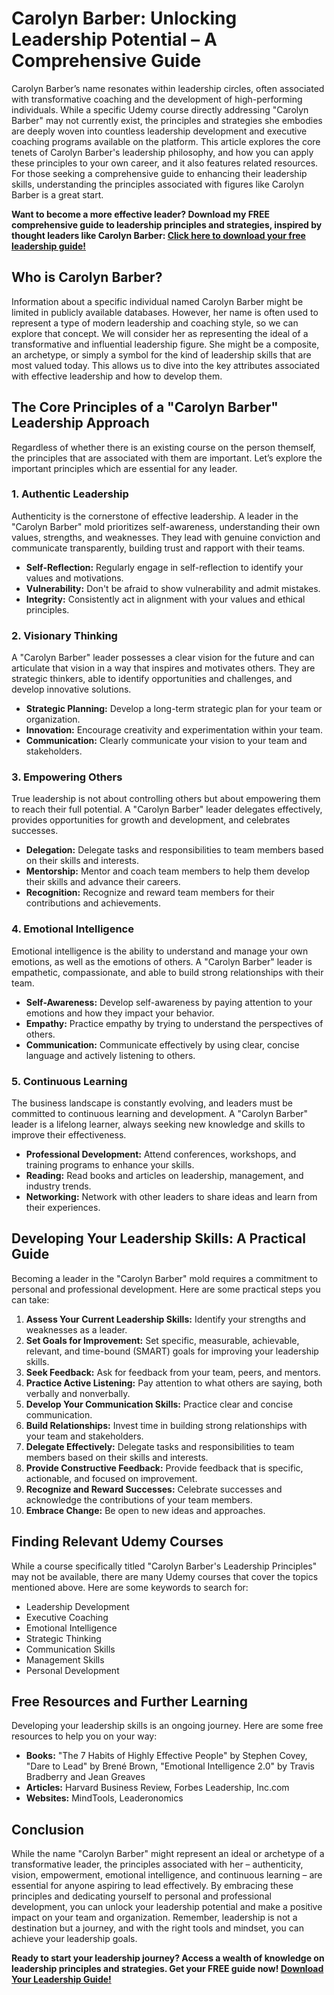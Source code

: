 # Carolyn Barber: Unlocking Leadership Potential – A Comprehensive Guide

Carolyn Barber’s name resonates within leadership circles, often associated with transformative coaching and the development of high-performing individuals. While a specific Udemy course directly addressing "Carolyn Barber" may not currently exist, the principles and strategies she embodies are deeply woven into countless leadership development and executive coaching programs available on the platform. This article explores the core tenets of Carolyn Barber's leadership philosophy, and how you can apply these principles to your own career, and it also features related resources. For those seeking a comprehensive guide to enhancing their leadership skills, understanding the principles associated with figures like Carolyn Barber is a great start.

**Want to become a more effective leader? Download my FREE comprehensive guide to leadership principles and strategies, inspired by thought leaders like Carolyn Barber: [Click here to download your free leadership guide!](https://udemywork.com/carolyn-barber)**

## Who is Carolyn Barber?

Information about a specific individual named Carolyn Barber might be limited in publicly available databases. However, her name is often used to represent a type of modern leadership and coaching style, so we can explore that concept.  We will consider her as representing the ideal of a transformative and influential leadership figure. She might be a composite, an archetype, or simply a symbol for the kind of leadership skills that are most valued today. This allows us to dive into the key attributes associated with effective leadership and how to develop them.

## The Core Principles of a "Carolyn Barber" Leadership Approach

Regardless of whether there is an existing course on the person themself, the principles that are associated with them are important. Let’s explore the important principles which are essential for any leader.

### 1. Authentic Leadership

Authenticity is the cornerstone of effective leadership. A leader in the "Carolyn Barber" mold prioritizes self-awareness, understanding their own values, strengths, and weaknesses. They lead with genuine conviction and communicate transparently, building trust and rapport with their teams.

*   **Self-Reflection:** Regularly engage in self-reflection to identify your values and motivations.
*   **Vulnerability:**  Don't be afraid to show vulnerability and admit mistakes.
*   **Integrity:** Consistently act in alignment with your values and ethical principles.

### 2. Visionary Thinking

A "Carolyn Barber" leader possesses a clear vision for the future and can articulate that vision in a way that inspires and motivates others. They are strategic thinkers, able to identify opportunities and challenges, and develop innovative solutions.

*   **Strategic Planning:**  Develop a long-term strategic plan for your team or organization.
*   **Innovation:** Encourage creativity and experimentation within your team.
*   **Communication:** Clearly communicate your vision to your team and stakeholders.

### 3. Empowering Others

True leadership is not about controlling others but about empowering them to reach their full potential. A "Carolyn Barber" leader delegates effectively, provides opportunities for growth and development, and celebrates successes.

*   **Delegation:**  Delegate tasks and responsibilities to team members based on their skills and interests.
*   **Mentorship:**  Mentor and coach team members to help them develop their skills and advance their careers.
*   **Recognition:**  Recognize and reward team members for their contributions and achievements.

### 4. Emotional Intelligence

Emotional intelligence is the ability to understand and manage your own emotions, as well as the emotions of others. A "Carolyn Barber" leader is empathetic, compassionate, and able to build strong relationships with their team.

*   **Self-Awareness:**  Develop self-awareness by paying attention to your emotions and how they impact your behavior.
*   **Empathy:**  Practice empathy by trying to understand the perspectives of others.
*   **Communication:**  Communicate effectively by using clear, concise language and actively listening to others.

### 5. Continuous Learning

The business landscape is constantly evolving, and leaders must be committed to continuous learning and development. A "Carolyn Barber" leader is a lifelong learner, always seeking new knowledge and skills to improve their effectiveness.

*   **Professional Development:**  Attend conferences, workshops, and training programs to enhance your skills.
*   **Reading:**  Read books and articles on leadership, management, and industry trends.
*   **Networking:**  Network with other leaders to share ideas and learn from their experiences.

## Developing Your Leadership Skills: A Practical Guide

Becoming a leader in the "Carolyn Barber" mold requires a commitment to personal and professional development. Here are some practical steps you can take:

1.  **Assess Your Current Leadership Skills:** Identify your strengths and weaknesses as a leader.
2.  **Set Goals for Improvement:** Set specific, measurable, achievable, relevant, and time-bound (SMART) goals for improving your leadership skills.
3.  **Seek Feedback:** Ask for feedback from your team, peers, and mentors.
4.  **Practice Active Listening:** Pay attention to what others are saying, both verbally and nonverbally.
5.  **Develop Your Communication Skills:** Practice clear and concise communication.
6.  **Build Relationships:** Invest time in building strong relationships with your team and stakeholders.
7.  **Delegate Effectively:** Delegate tasks and responsibilities to team members based on their skills and interests.
8.  **Provide Constructive Feedback:** Provide feedback that is specific, actionable, and focused on improvement.
9.  **Recognize and Reward Successes:** Celebrate successes and acknowledge the contributions of your team members.
10. **Embrace Change:** Be open to new ideas and approaches.

## Finding Relevant Udemy Courses

While a course specifically titled "Carolyn Barber's Leadership Principles" may not be available, there are many Udemy courses that cover the topics mentioned above. Here are some keywords to search for:

*   Leadership Development
*   Executive Coaching
*   Emotional Intelligence
*   Strategic Thinking
*   Communication Skills
*   Management Skills
*   Personal Development

## Free Resources and Further Learning

Developing your leadership skills is an ongoing journey. Here are some free resources to help you on your way:

*   **Books:** "The 7 Habits of Highly Effective People" by Stephen Covey, "Dare to Lead" by Brené Brown, "Emotional Intelligence 2.0" by Travis Bradberry and Jean Greaves
*   **Articles:** Harvard Business Review, Forbes Leadership, Inc.com
*   **Websites:** MindTools, Leaderonomics

## Conclusion

While the name "Carolyn Barber" might represent an ideal or archetype of a transformative leader, the principles associated with her – authenticity, vision, empowerment, emotional intelligence, and continuous learning – are essential for anyone aspiring to lead effectively. By embracing these principles and dedicating yourself to personal and professional development, you can unlock your leadership potential and make a positive impact on your team and organization. Remember, leadership is not a destination but a journey, and with the right tools and mindset, you can achieve your leadership goals.

**Ready to start your leadership journey? Access a wealth of knowledge on leadership principles and strategies. Get your FREE guide now! [Download Your Leadership Guide!](https://udemywork.com/carolyn-barber)**
